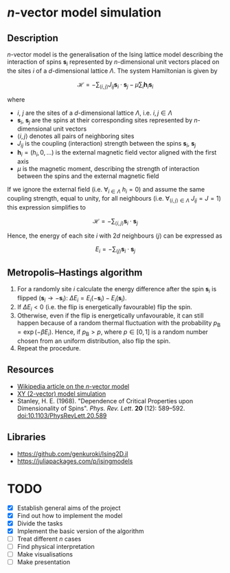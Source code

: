 # $n$-vector model simulation

## Description
$n$-vector model is the generalisation of the Ising lattice model describing the interaction of spins $\mathbf{s}_{i}$ represented by $n$-dimensional unit vectors placed on the sites $i$ of a $d$-dimensional lattice $\Lambda$. The system Hamiltonian is given by

```math
\mathcal{H} = - \sum_{\langle i,j \rangle} J_{ij} \mathbf{s}_{i} \cdot \mathbf{s}_{j} - \mu \sum_{i} \mathbf{h}_{i} \mathbf{s}_{i}
```

where
- $`i`$, $`j`$ are the sites of a $d$-dimensional lattice $\Lambda$, i.e. $`i, j \in \Lambda`$
- $`\mathbf{s}_{i}`$, $`\mathbf{s}_{j}`$ are the spins at their corresponding sites represented by $`n`$-dimensional unit vectors
- $`\langle i,j \rangle`$ denotes all pairs of neighboring sites
- $`J_{ij}`$ is the coupling (interaction) strength between the spins $`\mathbf{s}_{i}`$, $`\mathbf{s}_{j}`$
- $`\mathbf{h}_{i} = (h_i, 0, ...)`$ is the external magnetic field vector aligned with the first axis
- $`\mu`$ is the magnetic moment, describing the strength of interaction between the spins and the external magnetic field


If we ignore the external field (i.e. $`\forall_{i \in \Lambda} ~ h_i = 0`$) and assume the same coupling strength, equal to unity, for all neighbours (i.e. $`\forall_{\langle i, j \rangle \in \Lambda} ~ J_{ij} = J = 1`$) this expression simplifies to

```math
\mathcal{H} = - \sum_{\langle i,j \rangle}\mathbf{s}_{i} \cdot \mathbf{s}_{j}
```

Hence, the energy of each site $i$ with $2d$ neighbours ${\langle j \rangle}$ can be expressed as

```math
E_i = - \sum_{\langle j \rangle}\mathbf{s}_{i} \cdot \mathbf{s}_{j}
```

## Metropolis–Hastings algorithm

1. For a randomly site $`i`$ calculate the energy difference after the spin $`\mathbf{s}_{i}`$ is flipped ($`\mathbf{s}_{i} \to -\mathbf{s}_{i}`$):
 $`\Delta E_i = E_i(-\mathbf{s}_{i}) - E_i(\mathbf{s}_{i})`$.
2. If $`\Delta E_i < 0`$ (i.e. the flip is energetically favourable) flip the spin.
3. Otherwise, even if the flip is energetically unfavourable, it can still happen because of a random thermal fluctuation with the probability $`p_{\text{B}} = \exp(-\beta E_i).`$ Hence, if $`p_{\text{B}} > p`$, where $`p \in [0, 1]`$ is a random number chosen from an uniform distribution, also flip the spin.
4. Repeat the procedure.

## Resources
- [Wikipedia article on the $n$-vector model](https://en.wikipedia.org/wiki/N-vector_model)
- [XY (2-vector) model simulation](https://kjslag.github.io/XY/)
- Stanley, H. E. (1968). "Dependence of Critical Properties upon Dimensionality of Spins". *Phys. Rev. Lett*. **20** (12): 589–592. [doi:10.1103/PhysRevLett.20.589](https://doi.org/10.1103%2FPhysRevLett.20.589)
## Libraries
- https://github.com/genkuroki/Ising2D.jl
- https://juliapackages.com/p/isingmodels

# TODO

- [x] Establish general aims of the project 
- [x] Find out how to implement the model
- [x] Divide the tasks
- [x] Implement the basic version of the algorithm
- [ ] Treat different $n$ cases
- [ ] Find physical interpretation
- [ ] Make visualisations
- [ ] Make presentation
